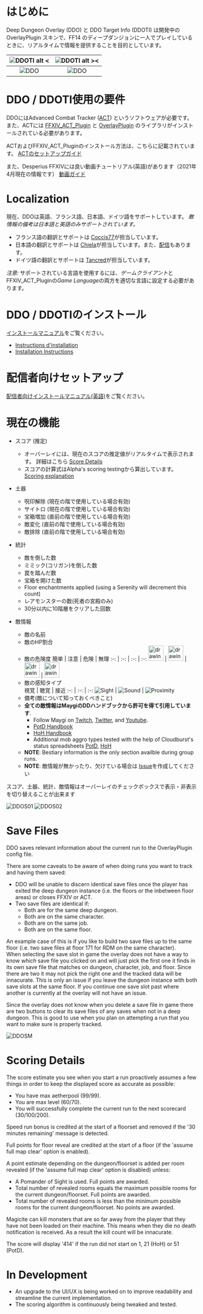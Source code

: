 # はじめに

Deep Dungeon Overlay (DDO) と DDO Target Info (DDOTI) は開発中の OverlayPlugin スキンで、FF14 のディープダンジョンに一人でプレイしているときに、リアルタイムで情報を提供することを目的としています。

|![DDOTI alt <](overlay/docs/en/DDOTI.png?raw=true) | ![DDOTI alt ><](overlay/docs/en/DDOTI_Dark.png?raw=true) |
| :-: | :-: |
|![DDO](overlay/docs/en/DetailsFull01.png?raw=true) | ![DDO](overlay/docs/en/DetailsFull01_Dark.png?raw=true) |

# DDO / DDOTI使用の要件

DDOにはAdvanced Combat Tracker ([ACT](https://advancedcombattracker.com/)) というソフトウェアが必要です。 また、ACTには [FFXIV_ACT_Plugin](https://github.com/ravahn/FFXIV_ACT_Plugin) と [OverlayPlugin](https://github.com/ngld/OverlayPlugin) のライブラリがインストールされている必要があります。

ACTおよびFFXIV_ACT_Pluginのインストール方法は、こちらに記載されています。 [ACTのセットアップガイド](https://github.com/FFXIV-ACT/setup-guide)

また、Desperius FFXIVには良い動画チュートリアル(英語)があります（2021年4月現在の情報です） [動画ガイド](https://www.youtube.com/watch?v=urZTrF864x8&t=0s)

# Localization

現在、DDOは英語、フランス語、日本語、ドイツ語をサポートしています。  _敵情報の備考は日本語と英語のみサポートされています。_ 
* フランス語の翻訳とサポートは [Coccis77](https://twitter.com/Coccis77)が担当しています。
* 日本語の翻訳とサポートは [Chiela](https://twitter.com/HurricaneChiela)が担当しています。また、[配信](https://www.twitch.tv/hurricanechiela)もあります。
* ドイツ語の翻訳とサポートは [Tancred](https://twitter.com/Tancred423)が担当しています。



 _注意:_ サポートされている言語を使用するには、*ゲームクライアント*とFFXIV_ACT_Pluginの*Game Language*の両方を適切な言語に設定する必要があります。

# DDO / DDOTIのインストール
[インストールマニュアル](overlay/docs/ja/INSTALL_JA.md)をご覧ください。
* [Instructions d'installation](overlay/docs/fr/INSTALL_FR.md)  
* [Installation Instructions](overlay/docs/en/INSTALL.md)

# 配信者向けセットアップ

[配信者向けインストールマニュアル(英語)](overlay/docs/en/STREAMER.md)をご覧ください。

# 現在の機能

* スコア (推定)
	* オーバーレイには、現在のスコアの推定値がリアルタイムで表示されます。 詳細はこちら [Score Details](https://github.com/IAmLokken/DeepDungeonOverlay#scoring-details)
	* スコアの計算式はAlpha's scoring testingから算出しています。 [Scoring explanation](https://docs.google.com/document/d/1MnR2Xtj2lol1LESgscI6yi_1xcAeP3FBwJecbD-EiwE/edit)
	 
* 土器
	* 呪印解除 (現在の階で使用している場合有効)
	* サイトロ (現在の階で使用している場合有効)
	* 宝箱増加 (直前の階で使用している場合有効)
	* 敵変化 (直前の階で使用している場合有効)
	* 敵排除 (直前の階で使用している場合有効)

* 統計
	* 敵を倒した数
	* ミミック(コリガン)を倒した数
	* 罠を踏んだ数
	* 宝箱を開けた数
	* Floor enchantments applied (using a Serenity will decrement this count)
	* レアモンスターの数(死者の宮殿のみ)
	* 30分以内に10階層をクリアした回数

* 敵情報
    * 敵の名前
	* 敵のHP割合
	* 敵の危険度
		簡単 | 注意 | 危険 | 無理
		:-: | :-: | :-: | :-: 
		<img src="overlay/img/Easy.png" alt="drawing" width="40"/> | <img src="overlay/img/Caution.png" alt="drawing" width="40"/> | <img src="overlay/img/Scary.png" alt="drawing" width="40"/> | <img src="overlay/img/Impossible.png" alt="drawing" width="40"/>
	* 敵の感知タイプ	
		視覚 | 聴覚 | 接近
		:-: | :-: | :-:
		![Sight](overlay/img/Sight.png) | ![Sound](overlay/img/Sound.png) | ![Proximity](overlay/img/Proximity.png)
	* 備考(敵について知っておくべきこと)
	* __全ての敵情報はMaygiのDDハンドブックから許可を得て引用しています__.
	 	* Follow Maygi on [Twitch](https://www.twitch.tv/maygii), [Twitter](https://twitter.com/MaybeMaygi), and [Youtube](https://www.youtube.com/c/Maygi).
		* [PotD Handbook](https://docs.google.com/document/d/e/2PACX-1vQpzFuhmSwTXuZSmtnKLNgQ0nRhumCFaB8NvCXFXSjrBHPRT5lXY8jMR4RaCK1aNfcl_G5ph5DNNwfl/pub)
		* [HoH Handbook](https://docs.google.com/document/d/1YVBSTOgJO-xOAB6YyKZEZRikjXFPle6Ihf_E7VdmQnI/edit)
		* Additional mob aggro types tested with the help of Cloudburst's status spreadsheets [PotD](https://docs.google.com/spreadsheets/d/1nKI0-AApj-aiuUimrPkuQUJaa4DU8Ox7KqdC_ibme8E/edit#gid=12879293), [HoH](https://docs.google.com/spreadsheets/d/1aDlsiN3At6Fvfj_gg5weucDYqjQawQxGHFhJvzEUrek/edit#gid=375717345)
	* **NOTE**: Bestiary information is the only section availble during group runs.
	* **NOTE**: 敵情報が無かったり、欠けている場合は [Issue](https://github.com/IAmLokken/DeepDungeonOverlay/issues)を作成してください

スコア、土器、統計、敵情報はオーバーレイのチェックボックスで表示・非表示を切り替えることが出来ます

![DDOS01](overlay/docs/en/DetailsSimple01.png?raw=true) ![DDOS02](overlay/docs/en/DetailsSimple02.png?raw=true)

# Save Files

DDO saves relevant information about the current run to the OverlayPlugin config file.

There are some caveats to be aware of when doing runs you want to track and having them saved:
* DDO will be unable to discern identical save files once the player has exited the deep dungeon instance (i.e. the floors or the inbetween floor areas) or closes FFXIV or ACT.
* Two save files are identical if:
	* Both are for the same deep dungeon.
	* Both are on the same character.
	* Both are on the same job. 
	* Both are on the same floor.

An example case of this is if you like to build two save files up to the same floor (i.e. two save files at floor 171 for RDM on the same character).  
When selecting the save slot in game the overlay does not have a way to know _which_ save file you clicked on and will just pick the first one it finds in its own save file that matches on dungeon, character, job, and floor.  Since there are two it may not pick the right one and the tracked data will be innacurate.
This is only an issue if you leave the dungeon instance with both save slots at the same floor.  If you continue one save slot past where another is currently at the overlay will not have an issue.

Since the overlay does not know when you delete a save file in game there are two buttons to clear its save files of any saves when not in a deep dungeon.  This is good to use when you plan on attempting a run that you want to make sure is properly tracked.

![DDOSM](overlay/docs/en/SaveManager.png?raw=true)

# Scoring Details

The score estimate you see when you start a run proactively assumes a few things in order to keep the displayed score as accurate as possible:
* You have max aetherpool (99/99).
* You are max level (60/70).
* You will successfully complete the current run to the next scorecard (30/100/200).
	
Speed run bonus is credited at the start of a floorset and removed if the '30 minutes remaining' message is detected.

Full points for floor reveal are credited at the start of a floor (if the 'assume full map clear' option is enabled).

A point estimate depending on the dungeon/floorset is added per room revealed (if the 'assume full map clear' option is disabled) unless:
* A Pomander of Sight is used. Full points are awarded.
* Total number of revealed rooms equals the maximum possible rooms for the current dungeon/floorset. Full points are awarded.
* Total number of revealed rooms is less than the minimum possible rooms for the current dungeon/floorset.  No points are awarded.

Magicite can kill monsters that are so far away from the player that they have not been loaded on their machine.  This means when they die no death notification is received.  As a result the kill count will be innacurate.

The score will display '414' if the run did not start on 1, 21 (HoH) or 51 (PotD).

# In Development

* An upgrade to the UI/UX is being worked on to improve readability and streamline the current implementation.
* The scoring algorithm is continuously being tweaked and tested.
